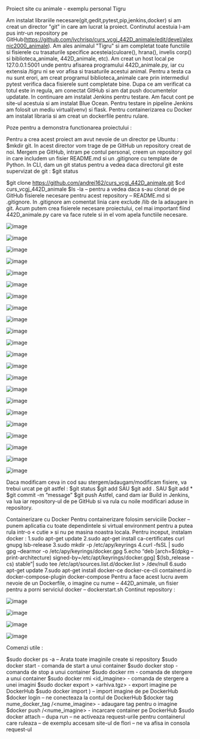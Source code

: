 Proiect site cu animale - exemplu personal Tigru

Am instalat librariile necesare(git,gedit,pytest,pip,jenkins,docker) si am creat un director "git" in care am lucrat la proiect. Continutul acestuia l-am pus intr-un repository pe GitHub(https://github.com/ivchrisp/curs_vcgj_442D_animale/edit/devel/alexnic2000_animale). Am ales animalul "Tigru" si am completat toate functiile si fisierele cu trasaturile specifice acesteia(culoare(), hrana(), invelis corp() si biblioteca_animale, 442D_animale, etc). Am creat un host local pe 127.0.0.1:5001 unde pentru afisarea programului 442D_animale.py, iar cu extensia /tigru ni se vor afisa si trasaturile acestui animal. Pentru a testa ca nu sunt erori, am creat programul biblioteca_animale care prin intermediul pytest verifica daca fisierele sunt completate bine. Dupa ce am verificat ca totul este in regula, am conectat GitHub si am dat push documentelor updatate. In continuare am instalat Jenkins pentru testare. Am facut cont pe site-ul acestuia si am instalat Blue Ocean. Pentru testare in pipeline Jenkins am folosit un mediu virtual(venv) si flask. Pentru containerizarea cu Docker am instalat libraria si am creat un dockerfile pentru rulare.

Poze pentru a demonstra functionarea proiectului :

Pentru a crea acest proiect am avut nevoie de un director pe Ubuntu : $mkdir git. In acest director vom trage de pe GitHub un repository creat de noi. Mergem pe GitHub, intram pe contul personal, creem un repository gol in care includem un fisier README.md si un .gitignore cu template de Python. In CLI, dam un git status pentru a vedea daca directorul git este supervizat de git : $git status

$git clone https://github.com/andrei162/curs_vcgj_442D_animale.git $cd curs_vcgj_442D_animale $ls -la – pentru a vedea daca s-au clonat de pe GitHub fisierele necesare pentru acest repository – README.md si .gitignore. In .gitignore am comentat linia care exclude /lib de la adaugare in git. Acum putem crea fisierele necesare proiectului, cel mai important fiind 442D_animale.py care va face rutele si in el vom apela functiile necesare.

![image](https://github.com/ivchrisp/curs_vcgj_442D_animale/assets/128916149/c2016c36-7432-4c7f-8178-db57b3ec9448)

![image](https://github.com/ivchrisp/curs_vcgj_442D_animale/assets/128916149/cd113e91-38b9-44b2-99bc-13698c9aef77)


![image](https://github.com/ivchrisp/curs_vcgj_442D_animale/assets/128916149/04415b1d-e15b-437d-b475-b399d2ff608f)


![image](https://github.com/ivchrisp/curs_vcgj_442D_animale/assets/128916149/8877f1ef-dc38-4612-b852-8f89372beed3)



![image](https://github.com/ivchrisp/curs_vcgj_442D_animale/assets/128916149/618dc15d-d782-48c3-aad5-30155de18333)


![image](https://github.com/ivchrisp/curs_vcgj_442D_animale/assets/128916149/d6847b72-2f94-4a15-8b40-6b2aa1225029)


![image](https://github.com/ivchrisp/curs_vcgj_442D_animale/assets/128916149/725bd120-c0e2-4d86-9244-e9f3c133cc26)

![image](https://github.com/ivchrisp/curs_vcgj_442D_animale/assets/128916149/bd23305b-dc3a-4ce0-972d-5a78dbd9894d)



![image](https://github.com/ivchrisp/curs_vcgj_442D_animale/assets/128916149/8ac21ec7-8d50-468e-ba10-a70ef39c2288)


![image](https://github.com/ivchrisp/curs_vcgj_442D_animale/assets/128916149/bd9240a2-d072-4c74-a484-dbf512c09b16)



![image](https://github.com/ivchrisp/curs_vcgj_442D_animale/assets/128916149/62b27aa2-8b73-488b-bcb6-35364859caa6)




![image](https://github.com/ivchrisp/curs_vcgj_442D_animale/assets/128916149/3ac4b0e0-e507-41c3-ba89-73471de4c114)


![image](https://github.com/ivchrisp/curs_vcgj_442D_animale/assets/128916149/12525c56-be8a-493f-8583-2defd58128b1)


![image](https://github.com/ivchrisp/curs_vcgj_442D_animale/assets/128916149/5dfa9e2d-a82a-428d-89b0-731ad6dbfff4)



![image](https://github.com/ivchrisp/curs_vcgj_442D_animale/assets/128916149/e80ce896-9bab-48dc-9809-bdae6a5f00c7)



![image](https://github.com/ivchrisp/curs_vcgj_442D_animale/assets/128916149/f548dc46-5af2-4724-aa0a-1a4d942ce860)



![image](https://github.com/ivchrisp/curs_vcgj_442D_animale/assets/128916149/273be29f-8781-4ec4-a101-82e33c93b5dd)


![image](https://github.com/ivchrisp/curs_vcgj_442D_animale/assets/128916149/15ec3084-a808-44ae-a27c-776548f3ac12)


![image](https://github.com/ivchrisp/curs_vcgj_442D_animale/assets/128916149/804639e0-1fe5-47f0-a1e5-d6edda8446da)

![image](https://github.com/ivchrisp/curs_vcgj_442D_animale/assets/128916149/50bb2e14-d4d3-45f6-b0e4-021b0f3f45df)


![image](https://github.com/ivchrisp/curs_vcgj_442D_animale/assets/128916149/ae34f1fb-3ca6-42af-8fcd-abb27462dfc4)


![image](https://github.com/ivchrisp/curs_vcgj_442D_animale/assets/128916149/0a39b543-19f5-410f-b1fc-2df540a2141c)



Daca modificam ceva in cod sau stergem/adaugam/modificam fisiere, va trebui urcat pe git astfel : $git status $git add SAU $git add . SAU $git add * $git commit -m “message” $git push Astfel, cand dam iar Build in Jenkins, va lua iar repository-ul de pe GitHub si va rula cu noile modificari aduse in repository.

Containerizare cu Docker Pentru containerizare folosim serviciile Docker – punem aplicatia cu toate dependintele si virtual environment pentru a putea rula intr-o « cutie » si nu pe masina noastra locala. Pentru inceput, instalam docker : 1.sudo apt-get update 2.sudo apt-get install ca-certificates curl gnupg lsb-release 3.sudo mkdir -p /etc/apy/keyrings 4.curl -fsSL | sudo gpg –dearmor -o /etc/apy/keyrings/docker.gpg 5.echo “deb [arch=$(dpkg –print-architecture) signed-by=/etc/apt/keyrings/docker.gpg] $(lsb_release -cs) stable”| sudo tee /etc/apt/sources.list.d/docker.list > /dev/null 6.sudo apt-get update 7.sudo apt-get install docker-ce docker-ce-cli containerd.io docker-compose-plugin docker-compose Pentru a face acest lucru avem nevoie de un Dockerfile, o imagine cu nume – 442D_animale, un fisier pentru a porni serviciul docker – dockerstart.sh Continut repository :


![image](https://github.com/ivchrisp/curs_vcgj_442D_animale/assets/128916149/e9eb2317-738e-4bfa-a151-b2a1be9996a8)



![image](https://github.com/ivchrisp/curs_vcgj_442D_animale/assets/128916149/0316c734-62f8-40db-9d81-b7ea4e49881e)



![image](https://github.com/ivchrisp/curs_vcgj_442D_animale/assets/128916149/7a64bae3-0e10-4000-a0ea-a7d4063431be)



![image](https://github.com/ivchrisp/curs_vcgj_442D_animale/assets/128916149/8e3c258a-c002-49fd-b067-da64c8534f41)


Comenzi utile :

$sudo docker ps -a – Arata toate imaginile create si repository
$sudo docker start - comanda de start a unui container
$sudo docker stop - comanda de stop a unui container 
$sudo docker rm - comanda de stergere a unui container 
$sudo docker rmi <id_imagine> - comanda de stergere a unei imagini 
$sudo docker export > <arhiva.tgz> - export imagine pe DockerHub $sudo docker import ) – import imagine de pe DockerHub $docker login – ne conecteaza la contul de DockerHub 
$docker tag nume_docker_tag /<nume_imagine> - adaugare tag pentru o imagine
$docker push /<nume_imagine> - incarcare container pe DockerHub $sudo docker attach – dupa run – ne activeaza request-urile pentru containerul care ruleaza – de exemplu accesam site-ul de flori – ne va afisa in consola request-ul






